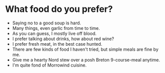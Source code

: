 # What food do you prefer?
- Saying no to a good soup is hard.
- Many things, even garlic from time to time.
- As you can guess, I mostly live off blood.
- I prefer talking about drinks, how about red wine?
- I prefer fresh meat, in the best case hunted.
- There are few kinds of food I haven't tried, but simple meals are fine by me.
- Give me a hearty Nord stew over a posh Breton 9-course-meal anytime.
- I'm quite fond of Morrowind cuisine.
